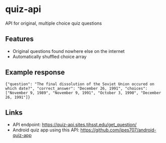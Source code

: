 # quiz-api
API for original, multiple choice quiz questions

## Features
* Original questions found nowhere else on the internet
* Automatically shuffled choice array

## Example response
```
{"question": "The final dissolution of the Soviet Union occured on which date?", "correct_answer": "December 26, 1991", "choices": ["November 9, 1989", "November 9, 1991", "October 3, 1990", "December 26, 1991"]}
```

## Links
* API endpoint: https://quiz-api.sites.tjhsst.edu/get_question/
* Android quiz app using this API: https://github.com/jpes707/android-quiz-app
